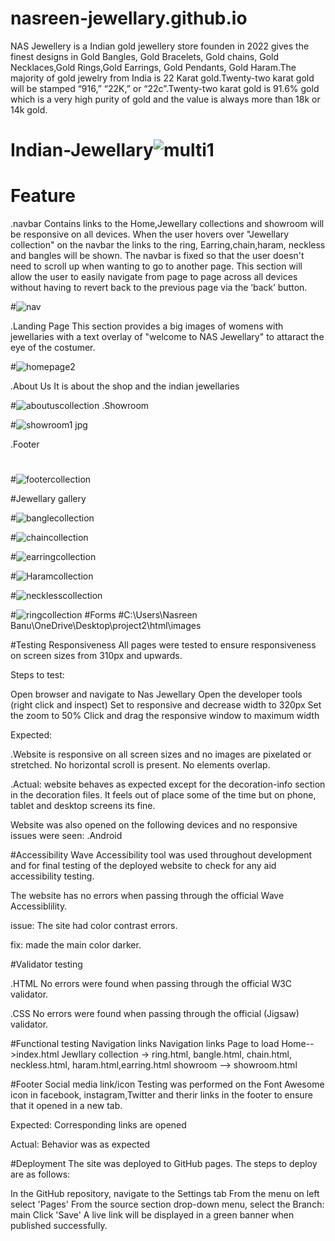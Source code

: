 
# nasreen-jewellary.github.io

NAS Jewellery is a Indian gold jewellery store founden in 2022 gives the finest designs in Gold Bangles, Gold Bracelets, Gold chains, Gold Necklaces,Gold Rings,Gold Earrings, Gold Pendants, Gold Haram.The majority of gold jewelry from India is 22 Karat gold.Twenty-two karat gold will be stamped “916,” “22K,” or “22c”.Twenty-two karat gold is 91.6% gold which is a very high purity of gold and the value is always more than 18k or 14k gold.

# Indian-Jewellary![multi1](https://user-images.githubusercontent.com/117984168/218334196-5e7850d8-a2c4-4eb8-9a7e-66b32ea94780.png)
# Feature
.navbar
Contains links to the Home,Jewellary collections and showroom will be responsive on all devices.
When the user hovers over "Jewellary collection" on the navbar the links to the ring, Earring,chain,haram, neckless and bangles will be shown. 
The navbar is fixed so that the user doesn't need to scroll up when wanting to go to another page.
This section will allow the user to easily navigate from page to page across all devices without having to revert back to the previous page via the ‘back’ button.

#![nav](https://user-images.githubusercontent.com/117984168/218335051-1c643be0-11c9-4ac6-8ef2-bab734e37142.png)

.Landing Page
This section provides a big images of womens with jewellaries with a text overlay of "welcome to NAS Jewellary" to attaract the eye of the costumer.

#![homepage2](https://user-images.githubusercontent.com/117984168/218334769-67c0b24f-db52-42a0-a33b-a732ba4adc7f.png)

.About Us
It is about the shop and the indian jewellaries

#![aboutuscollection](https://user-images.githubusercontent.com/117984168/218334812-27f47b6e-bfef-4a96-b827-2fefac84af37.png)
.Showroom

#![showroom1 jpg](https://user-images.githubusercontent.com/117984168/218334919-34113f6b-d60b-4789-ac3f-42483c211d3f.png)

.Footer
#
#![footercollection](https://user-images.githubusercontent.com/117984168/218334954-d8985753-4257-4ef1-9ffe-d7d95fd8d7cd.png)

#Jewellary gallery

#![banglecollection](https://user-images.githubusercontent.com/117984168/218335174-3da6bbed-5250-45af-ae54-ce9298117780.png)

#![chaincollection](https://user-images.githubusercontent.com/117984168/218335189-ca892a2c-6f09-4b4f-a4e2-bc9ff9486359.png)

#![earringcollection](https://user-images.githubusercontent.com/117984168/218335237-8636c0d4-7643-4fd0-8986-67c59a583428.png)

#![Haramcollection](https://user-images.githubusercontent.com/117984168/218335259-3f243ede-d283-48a9-aed6-daadbeb27dd1.png)

#![necklesscollection](https://user-images.githubusercontent.com/117984168/218335279-28f1328f-b2b7-4660-8a80-c594fb283727.png)

#![ringcollection](https://user-images.githubusercontent.com/117984168/218335288-cc49c6ea-75dd-4729-906e-b5a3155b07a2.png)
#Forms
#C:\Users\Nasreen Banu\OneDrive\Desktop\project2\html\images

#Testing
Responsiveness
All pages were tested to ensure responsiveness on screen sizes from 310px and upwards.

Steps to test:

Open browser and navigate to Nas Jewellary
Open the developer tools (right click and inspect)
Set to responsive and decrease width to 320px
Set the zoom to 50%
Click and drag the responsive window to maximum width

Expected:

.Website is responsive on all screen sizes and no images are pixelated or stretched. No horizontal scroll is present. No elements overlap.

.Actual: website behaves as expected except for the decoration-info section in the decoration files. It feels out of place some of the time but on phone, tablet and desktop screens its fine.

Website was also opened on the following devices and no responsive issues were seen:
.Android

#Accessibility
Wave Accessibility tool was used throughout development and for final testing of the deployed website to check for any aid accessibility testing.

The website has no errors when passing through the official Wave Accessiblility.

issue: The site had color contrast errors.

fix: made the main color darker.

#Validator testing

.HTML
No errors were found when passing through the official W3C validator.

.CSS
No errors were found when passing through the official (Jigsaw) validator.

#Functional testing
Navigation links
Navigation links	Page to load
Home-->index.html
Jewllary collection	-> ring.html, bangle.html, chain.html, neckless.html, haram.html,earring.html
showroom --> showroom.html 

#Footer
Social media link/icon
Testing was performed on the Font Awesome icon in facebook, instagram,Twitter and therir links in the footer to ensure that it opened in a new tab.

Expected:
Corresponding links are opened

Actual:
Behavior was as expected

#Deployment
The site was deployed to GitHub pages. The steps to deploy are as follows:

In the GitHub repository, navigate to the Settings tab
From the menu on left select 'Pages'
From the source section drop-down menu, select the Branch: main
Click 'Save'
A live link will be displayed in a green banner when published successfully.
